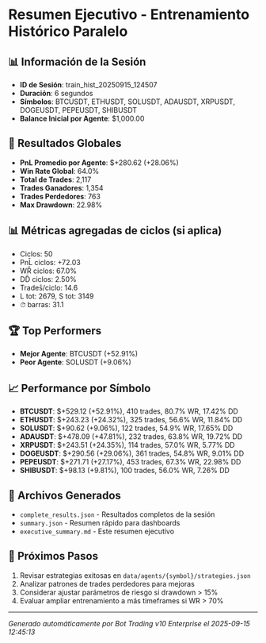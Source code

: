 # Resumen Ejecutivo - Entrenamiento Histórico Paralelo

## 📊 Información de la Sesión
- **ID de Sesión**: train_hist_20250915_124507
- **Duración**: 6 segundos
- **Símbolos**: BTCUSDT, ETHUSDT, SOLUSDT, ADAUSDT, XRPUSDT, DOGEUSDT, PEPEUSDT, SHIBUSDT
- **Balance Inicial por Agente**: $1,000.00

## 🎯 Resultados Globales
- **PnL Promedio por Agente**: $+280.62 (+28.06%)
- **Win Rate Global**: 64.0%
- **Total de Trades**: 2,117
- **Trades Ganadores**: 1,354
- **Trades Perdedores**: 763
- **Max Drawdown**: 22.98%

## 📊 Métricas agregadas de ciclos (si aplica)
- Ciclos: 50
- PnL̄ ciclos: +72.03
- WR̄ ciclos: 67.0%
- DD̄ ciclos: 2.50%
- Trades̄/ciclo: 14.6
- L tot: 2679, S tot: 3149
- ⏱̄ barras: 31.1


## 🏆 Top Performers
- **Mejor Agente**: BTCUSDT (+52.91%)
- **Peor Agente**: SOLUSDT (+9.06%)

## 📈 Performance por Símbolo
- **BTCUSDT**: $+529.12 (+52.91%), 410 trades, 80.7% WR, 17.42% DD
- **ETHUSDT**: $+243.23 (+24.32%), 325 trades, 56.6% WR, 11.84% DD
- **SOLUSDT**: $+90.62 (+9.06%), 122 trades, 54.9% WR, 17.65% DD
- **ADAUSDT**: $+478.09 (+47.81%), 232 trades, 63.8% WR, 19.72% DD
- **XRPUSDT**: $+243.51 (+24.35%), 114 trades, 57.0% WR, 5.77% DD
- **DOGEUSDT**: $+290.56 (+29.06%), 361 trades, 54.8% WR, 9.01% DD
- **PEPEUSDT**: $+271.71 (+27.17%), 453 trades, 67.3% WR, 22.98% DD
- **SHIBUSDT**: $+98.13 (+9.81%), 100 trades, 56.0% WR, 7.26% DD

## 📁 Archivos Generados
- `complete_results.json` - Resultados completos de la sesión
- `summary.json` - Resumen rápido para dashboards
- `executive_summary.md` - Este resumen ejecutivo

## 🎯 Próximos Pasos
1. Revisar estrategias exitosas en `data/agents/{symbol}/strategies.json`
2. Analizar patrones de trades perdedores para mejoras
3. Considerar ajustar parámetros de riesgo si drawdown > 15%
4. Evaluar ampliar entrenamiento a más timeframes si WR > 70%

---
*Generado automáticamente por Bot Trading v10 Enterprise el 2025-09-15 12:45:13*
